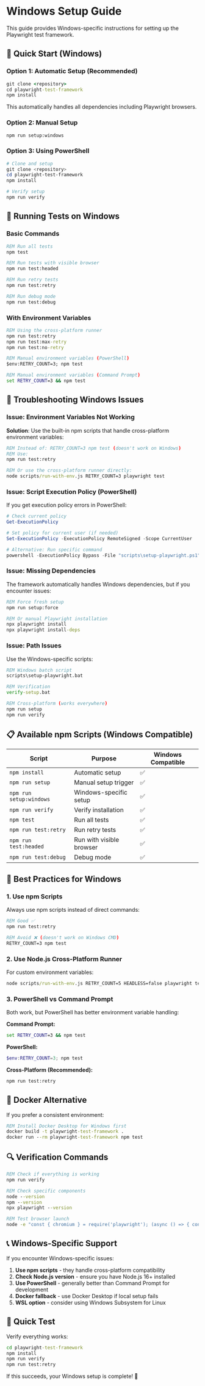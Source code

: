 # Windows Setup Guide

This guide provides Windows-specific instructions for setting up the Playwright test framework.

## 🚀 Quick Start (Windows)

### Option 1: Automatic Setup (Recommended)

```cmd
git clone <repository>
cd playwright-test-framework
npm install
```

This automatically handles all dependencies including Playwright browsers.

### Option 2: Manual Setup

```cmd
npm run setup:windows
```

### Option 3: Using PowerShell

```powershell
# Clone and setup
git clone <repository>
cd playwright-test-framework
npm install

# Verify setup
npm run verify
```

## 🧪 Running Tests on Windows

### Basic Commands

```cmd
REM Run all tests
npm test

REM Run tests with visible browser
npm run test:headed

REM Run retry tests
npm run test:retry

REM Run debug mode
npm run test:debug
```

### With Environment Variables

```cmd
REM Using the cross-platform runner
npm run test:retry
npm run test:max-retry
npm run test:no-retry

REM Manual environment variables (PowerShell)
$env:RETRY_COUNT=3; npm test

REM Manual environment variables (Command Prompt)
set RETRY_COUNT=3 && npm test
```

## 🔧 Troubleshooting Windows Issues

### Issue: Environment Variables Not Working

**Solution**: Use the built-in npm scripts that handle cross-platform environment variables:

```cmd
REM Instead of: RETRY_COUNT=3 npm test (doesn't work on Windows)
REM Use:
npm run test:retry

REM Or use the cross-platform runner directly:
node scripts/run-with-env.js RETRY_COUNT=3 playwright test
```

### Issue: Script Execution Policy (PowerShell)

If you get execution policy errors in PowerShell:

```powershell
# Check current policy
Get-ExecutionPolicy

# Set policy for current user (if needed)
Set-ExecutionPolicy -ExecutionPolicy RemoteSigned -Scope CurrentUser

# Alternative: Run specific command
powershell -ExecutionPolicy Bypass -File "scripts\setup-playwright.ps1"
```

### Issue: Missing Dependencies

The framework automatically handles Windows dependencies, but if you encounter issues:

```cmd
REM Force fresh setup
npm run setup:force

REM Or manual Playwright installation
npx playwright install
npx playwright install-deps
```

### Issue: Path Issues

Use the Windows-specific scripts:

```cmd
REM Windows batch script
scripts\setup-playwright.bat

REM Verification
verify-setup.bat

REM Cross-platform (works everywhere)
npm run setup
npm run verify
```

## 📋 Available npm Scripts (Windows Compatible)

| Script | Purpose | Windows Compatible |
|--------|---------|-------------------|
| `npm install` | Automatic setup | ✅ |
| `npm run setup` | Manual setup trigger | ✅ |
| `npm run setup:windows` | Windows-specific setup | ✅ |
| `npm run verify` | Verify installation | ✅ |
| `npm test` | Run all tests | ✅ |
| `npm run test:retry` | Run retry tests | ✅ |
| `npm run test:headed` | Run with visible browser | ✅ |
| `npm run test:debug` | Debug mode | ✅ |

## 🎯 Best Practices for Windows

### 1. Use npm Scripts
Always use npm scripts instead of direct commands:
```cmd
REM Good ✅
npm run test:retry

REM Avoid ❌ (doesn't work on Windows CMD)
RETRY_COUNT=3 npm test
```

### 2. Use Node.js Cross-Platform Runner
For custom environment variables:
```cmd
node scripts/run-with-env.js RETRY_COUNT=5 HEADLESS=false playwright test
```

### 3. PowerShell vs Command Prompt
Both work, but PowerShell has better environment variable handling:

**Command Prompt:**
```cmd
set RETRY_COUNT=3 && npm test
```

**PowerShell:**
```powershell
$env:RETRY_COUNT=3; npm test
```

**Cross-Platform (Recommended):**
```cmd
npm run test:retry
```

## 🐳 Docker Alternative

If you prefer a consistent environment:

```cmd
REM Install Docker Desktop for Windows first
docker build -t playwright-test-framework .
docker run --rm playwright-test-framework npm test
```

## 🔍 Verification Commands

```cmd
REM Check if everything is working
npm run verify

REM Check specific components
node --version
npm --version
npx playwright --version

REM Test browser launch
node -e "const { chromium } = require('playwright'); (async () => { const browser = await chromium.launch(); await browser.close(); console.log('✅ Browser test passed'); })()"
```

## 📞 Windows-Specific Support

If you encounter Windows-specific issues:

1. **Use npm scripts** - they handle cross-platform compatibility
2. **Check Node.js version** - ensure you have Node.js 16+ installed
3. **Use PowerShell** - generally better than Command Prompt for development
4. **Docker fallback** - use Docker Desktop if local setup fails
5. **WSL option** - consider using Windows Subsystem for Linux

## 🎉 Quick Test

Verify everything works:

```cmd
cd playwright-test-framework
npm install
npm run verify
npm run test:retry
```

If this succeeds, your Windows setup is complete! 🎉